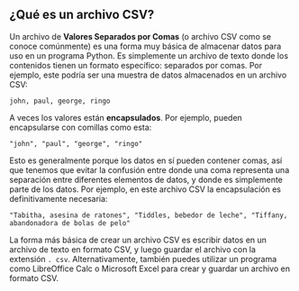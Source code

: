 ## ¿Qué es un archivo CSV?

Un archivo de **Valores Separados por Comas** (o archivo CSV como se conoce comúnmente) es una forma muy básica de almacenar datos para uso en un programa Python. Es simplemente un archivo de texto donde los contenidos tienen un formato específico: separados por comas. Por ejemplo, este podría ser una muestra de datos almacenados en un archivo CSV:

```CSV
john, paul, george, ringo
```

A veces los valores están **encapsulados**. Por ejemplo, pueden encapsularse con comillas como esta:

```CSV
"john", "paul", "george", "ringo"
```

Esto es generalmente porque los datos en sí pueden contener comas, así que tenemos que evitar la confusión entre donde una coma representa una separación entre diferentes elementos de datos, y donde es simplemente parte de los datos. Por ejemplo, en este archivo CSV la encapsulación es definitivamente necesaria:

```CSV
"Tabitha, asesina de ratones", "Tiddles, bebedor de leche", "Tiffany, abandonadora de bolas de pelo"
```

La forma más básica de crear un archivo CSV es escribir datos en un archivo de texto en formato CSV, y luego guardar el archivo con la extensión `. csv`. Alternativamente, también puedes utilizar un programa como LibreOffice Calc o Microsoft Excel para crear y guardar un archivo en formato CSV.

